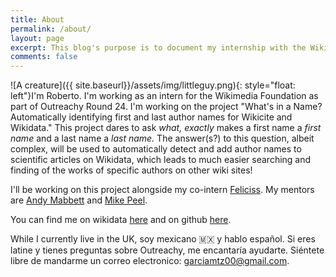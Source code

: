 ```yaml
---
title: About
permalink: /about/
layout: page
excerpt: This blog's purpose is to document my internship with the Wikimedia Foundation as part of Outreachy Round 24.
comments: false
---
```


![A creature]({{ site.baseurl}}/assets/img/littleguy.png){: style="float: left"}I'm Roberto. I'm working as an intern for the Wikimedia Foundation as part of Outreachy Round 24. I'm working on the project "What's in a Name? Automatically identifying first and last author names for Wikicite and Wikidata." This project dares to ask *what, exactly* makes a first name a *first name* and a last name a *last name.* The answer(s?) to this question, albeit complex, will be used to automatically detect and add author names to scientific articles on Wikidata, which leads to much easier searching and finding of the works of specific authors on other wiki sites!

I'll be working on this project alongside my co-intern [Feliciss](https://www.wikidata.org/wiki/User:Feliciss). My mentors are [Andy Mabbett](https://commons.wikimedia.org/wiki/User:Pigsonthewing) and [Mike Peel](https://meta.wikimedia.org/wiki/User:Mike_Peel).

You can find me on wikidata [here](https://www.wikidata.org/wiki/User:PangolinMexico) and on github [here](https://github.com/colonelsheep/). 

While I currently live in the UK, soy mexicano 🇲🇽 y hablo español. Si eres latine y tienes preguntas sobre Outreachy, me encantaría ayudarte. Siéntete libre de mandarme un correo electronico: [garciamtz00@gmail.com](mailto:garciamtz00@gmail.com).


